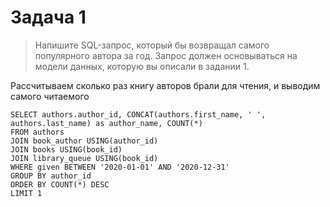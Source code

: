 # Задача 1
> Напишите SQL-запрос, который бы возвращал самого популярного автора за год. Запрос должен основываться на модели данных, которую вы описали в задании 1. 
>

Рассчитываем сколько раз книгу авторов брали для чтения, и выводим самого читаемого

```mysql
SELECT authors.author_id, CONCAT(authors.first_name, ' ', authors.last_name) as author_name, COUNT(*)
FROM authors
JOIN book_author USING(author_id)
JOIN books USING(book_id)
JOIN library_queue USING(book_id)
WHERE given BETWEEN '2020-01-01' AND '2020-12-31'
GROUP BY author_id
ORDER BY COUNT(*) DESC
LIMIT 1
```


